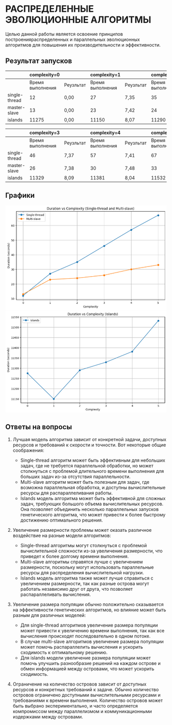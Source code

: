 # РАСПРЕДЕЛЕННЫЕ ЭВОЛЮЦИОННЫЕ АЛГОРИТМЫ

Целью данной работы является освоение принципов построенияраспределенных и параллельных эволюционных алгоритмов для повышения их производительности и эффективности.

## Результат запусков
|               | complexity=0     |           | complexity=1     |           | complexity=2     |           |
|---------------|------------------|-----------|------------------|-----------|------------------|-----------|
|               | Время выполнения | Реузльтат | Время выполнения | Реузльтат | Время выполнения | Реузльтат |
| single-thread | 12               | 0,00      | 27               | 7,35      | 35               | 7,37      |
| master-slave  | 13               | 0,00      | 23               | 7,42      | 24               | 7,4       |
| islands       | 11275            | 0,00      | 11150            | 8,07      | 11290            | 8,09      |


|               | complexity=3     |           | complexity=4     |           | complexity=5     |           |
|---------------|------------------|-----------|------------------|-----------|------------------|-----------|
|               | Время выполнения | Реузльтат | Время выполнения | Реузльтат | Время выполнения | Реузльтат |
| single-thread | 46               | 7,37      | 57               | 7,41      | 67               | 7,39      |
| master-slave  | 26               | 7,38      | 30               | 7,48      | 33               | 7,36      |
| islands       | 11329            | 8,09      | 11381            | 8,04      | 11532            | 8,08      |

## Графики
![](img/plot1.png)
![](img/plot2.png)

## Ответы на вопросы
1) Лучшая модель алгоритма зависит от конкретной задачи, доступных ресурсов и требований к скорости и точности. Вот некоторые общие соображения:

    - Single-thread алгоритм может быть эффективным для небольших задач, где не требуется параллельной обработки, но может столкнуться с проблемой длительного времени выполнения для больших задач из-за отсутствия параллельности.
    - Multi-slave алгоритм может быть полезным для задач, где возможна параллельная обработка, и доступны вычислительные ресурсы для распараллеливания работы.
    - Islands модель алгоритма может быть эффективной для сложных задач, требующих большого объема вычислительных ресурсов. Она позволяет объединить несколько параллельных запусков генетического алгоритма, что может привести к более быстрому достижению оптимального решения.

2) Увеличение размерности проблемы может оказать различное воздействие на разные модели алгоритмов:

    - Single-thread алгоритмы могут столкнуться с проблемой вычислительной сложности из-за увеличения размерности, что приведет к более долгому времени выполнения.
    - Multi-slave алгоритмы справятся лучше с увеличением размерности, поскольку могут использовать параллельные ресурсы для распределения вычислительной нагрузки.
    - Islands модель алгоритма также может лучше справиться с увеличением размерности, так как разные острова могут работать независимо друг от друга, что позволяет распараллеливать вычисления.

3) Увеличение размера популяции обычно положительно сказывается на эффективности генетических алгоритмов, но влияние может быть разным для различных моделей:

    - Для single-thread алгоритмов увеличение размера популяции может привести к увеличению времени выполнения, так как все вычисления происходят последовательно в одном потоке.
    - В случае multi-slave алгоритмов увеличение размера популяции может помочь распараллелить вычисления и ускорить сходимость к оптимальному решению.
    - Для islands модели увеличение размера популяции может помочь улучшить разнообразие решений на каждом острове и обмен информацией между островами, что может ускорить сходимость.

4) Ограничение на количество островов зависит от доступных ресурсов и конкретных требований к задаче. Обычно количество островов ограничено доступными вычислительными ресурсами и требованиями к времени выполнения. Количество островов может быть выбрано экспериментально, и часто определяется компромиссом между параллелизмом и коммуникационными издержками между островами.